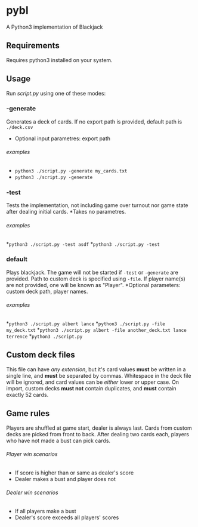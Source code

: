 # pybl
A Python3 implementation of Blackjack

## Requirements
Requires python3 installed on your system.

## Usage
Run *script.py* using one of these modes:
### -generate
Generates a deck of cards.
If no export path is provided, default path is `./deck.csv`
* Optional input parametres: export path
###### examples
* `python3 ./script.py -generate my_cards.txt`
* `python3 ./script.py -generate`

### -test
Tests the implementation, not including game over turnout nor game state after dealing initial cards.
*Takes no parametres.
###### examples
*`python3 ./script.py -test asdf`
*`python3 ./script.py -test`

### default
Plays blackjack. The game will not be started if `-test` or `-generate` are provided.
Path to custom deck is specified using `-file`.
If player name(s) are not provided, one will be known as "Player".
*Optional parameters: custom deck path, player names.

###### examples
*`python3 ./script.py albert lance`
*`python3 ./script.py -file my_deck.txt`
*`python3 ./script.py albert -file another_deck.txt lance terrence`
*`python3 ./script.py`

## Custom deck files
This file can have *any extension*, but it's card values **must** be written in a single line, and **must** be separated by commas.
Whitespace in the deck file will be ignored, and card values can be *either* lower or upper case.
On import, custom decks **must not** contain duplicates, and **must** contain exactly 52 cards.

## Game rules
Players are shuffled at game start, dealer is always last.
Cards from custom decks are picked from front to back.
After dealing two cards each, players who have not made a bust can pick cards.
###### Player win scenarios
* If score is higher than or same as dealer's score
* Dealer makes a bust and player does not
###### Dealer win scenarios
* If all players make a bust
* Dealer's score exceeds all players' scores
